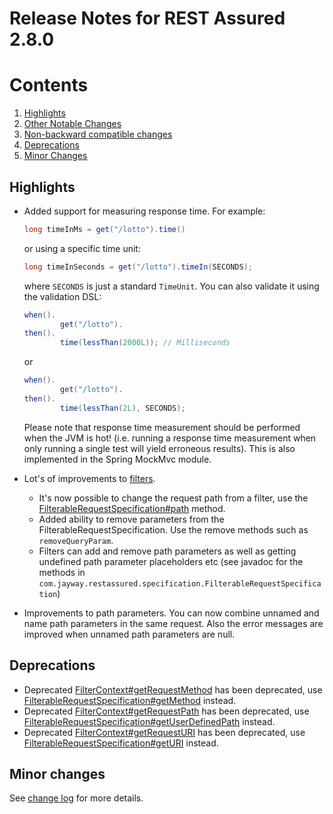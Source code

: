 # Release Notes for REST Assured 2.8.0 #

# Contents
1. [Highlights](#highlights)
1. [Other Notable Changes](#other-notable-changes)
1. [Non-backward compatible changes](#non-backward-compatible-changes)
1. [Deprecations](#deprecations)
1. [Minor Changes](#minor-changes)

## Highlights ##
* Added support for measuring response time. For example:

  ```java
  long timeInMs = get("/lotto").time()
  ```
  
  or using a specific time unit:

  ```java
  long timeInSeconds = get("/lotto").timeIn(SECONDS);
  ```

  where `SECONDS` is just a standard `TimeUnit`. You can also validate it using the validation DSL:

  ```java
  when().
          get("/lotto").
  then().
          time(lessThan(2000L)); // Milliseconds
  ```
  
  or

  ```java
  when().
          get("/lotto").
  then().
          time(lessThan(2L), SECONDS);
  ```

  Please note that response time measurement should be performed when the JVM is hot! (i.e. running a response time measurement when only running a single test will yield erroneous results). This is also implemented in the Spring MockMvc module.
* Lot's of improvements to [filters](https://github.com/jayway/rest-assured/wiki/Usage#filters). 
  * It's now possible to change the request path from a filter, use the [FilterableRequestSpecification#path](http://static.javadoc.io/com.jayway.restassured/rest-assured/2.8.0/com/jayway/restassured/specification/FilterableRequestSpecification.html#path-java.lang.String-) method.
  * Added ability to remove parameters from the FilterableRequestSpecification. Use the remove methods such as `removeQueryParam`.
  * Filters can add and remove path parameters as well as getting undefined path parameter placeholders etc (see javadoc for the methods in `com.jayway.restassured.specification.FilterableRequestSpecification`)
* Improvements to path parameters. You can now combine unnamed and name path parameters in the same request. Also the error messages are improved when unnamed path parameters are null.

## Deprecations
* Deprecated [FilterContext#getRequestMethod](http://static.javadoc.io/com.jayway.restassured/rest-assured/2.8.0/com/jayway/restassured/filter/FilterContext.html#getRequestMethod--) has been deprecated, use [FilterableRequestSpecification#getMethod](http://static.javadoc.io/com.jayway.restassured/rest-assured/2.8.0/com/jayway/restassured/specification/FilterableRequestSpecification.html#getMethod--) instead. 
* Deprecated [FilterContext#getRequestPath](http://static.javadoc.io/com.jayway.restassured/rest-assured/2.8.0/com/jayway/restassured/filter/FilterContext.html#getRequestPath--) has been deprecated, use [FilterableRequestSpecification#getUserDefinedPath](http://static.javadoc.io/com.jayway.restassured/rest-assured/2.8.0/com/jayway/restassured/specification/FilterableRequestSpecification.html#getUserDefinedPath--) instead.
* Deprecated [FilterContext#getRequestURI](http://static.javadoc.io/com.jayway.restassured/rest-assured/2.8.0/com/jayway/restassured/filter/FilterContext.html#getRequestURI--) has been deprecated, use [FilterableRequestSpecification#getURI](http://static.javadoc.io/com.jayway.restassured/rest-assured/2.8.0/com/jayway/restassured/specification/FilterableRequestSpecification.html#getURI--) instead.


## Minor changes ##
See [change log](http://github.com/jayway/rest-assured/raw/master/changelog.txt) for more details.
